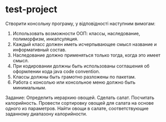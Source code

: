 # test-project
Створити консольну програму, у відповідності наступним вимогам:

1.	Использовать возможности ООП: классы, наследование, полиморфизм, инкапсуляция.
2.	Каждый класс должен иметь исчерпывающее смысл название и информативный состав.
3.	Наследование должно применяться только тогда, когда это имеет смысл.
4.	При кодировании должны быть использованы соглашения об оформлении кода java code convention.
5.	Классы должны быть грамотно разложены по пакетам.
6.	Работа с консолью или консольное меню должно быть минимальным.

Задание:
Определить иерархию овощей. Сделать салат. Посчитать калорийность.
Провести сортировку овощей для салата на основе одного из параметров.
Найти овощи в салате, соответствующие заданному диапазону калорийности.
